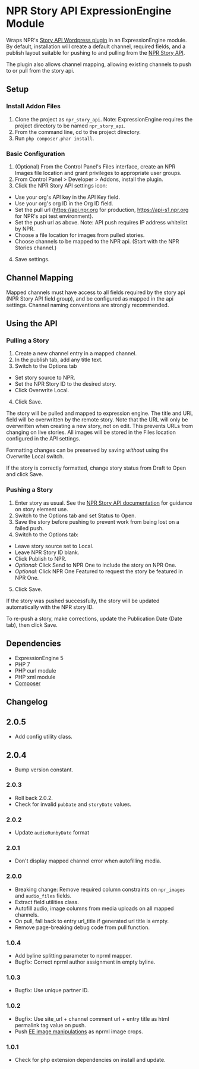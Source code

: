 # NPR Story API ExpressionEngine Module

Wraps NPR's [Story API Wordpress plugin](https://github.com/npr/nprapi-wordpress) in an ExpressionEngine module. By default, installation will create a default channel, required fields, and a publish layout suitable for pushing to and pulling from the [NPR Story API](https://api.npr.org).

The plugin also allows channel mapping, allowing existing channels to push to or pull from the story api.

## Setup

### Install Addon Files

1. Clone the project as `npr_story_api`. Note: ExpressionEngine requires the project directory to be named `npr_story_api`.
2. From the command line, cd to the project directory.
3. Run `php composer.phar install`.

### Basic Configuration

1. (Optional) From the Control Panel's Files interface, create an NPR Images file location and grant privileges to appropriate user groups.
2. From Control Panel > Developer > Addons, install the plugin.
3. Click the NPR Story API settings icon:

  - Use your org's API key in the API Key field.
  - Use your org's org ID in the Org ID field.
  - Set the pull url (<https://api.npr.org> for production, <https://api-s1.npr.org> for NPR's api test environment).
  - Set the push url as above. Note: API push requires IP address whitelist by NPR.
  - Choose a file location for images from pulled stories.
  - Choose channels to be mapped to the NPR api. (Start with the NPR Stories channel.)

4. Save settings.

## Channel Mapping

Mapped channels must have access to all fields required by the story api (NPR Story API field group), and be configured as mapped in the api settings. Channel naming conventions are strongly recommended.

## Using the API

### Pulling a Story

1. Create a new channel entry in a mapped channel.
2. In the publish tab, add any title text.
3. Switch to the Options tab

  - Set story source to NPR.
  - Set the NPR Story ID to the desired story.
  - Click Overwrite Local.

4. Click Save.

The story will be pulled and mapped to expression engine. The title and URL field will be overwritten by the remote story. Note that the URL will only be overwritten when creating a new story, not on edit. This prevents URLs from changing on live stories. All images will be stored in the Files location configured in the API settings.

Formatting changes can be preserved by saving _without_ using the Overwrite Local switch.

If the story is correctly formatted, change story status from Draft to Open and click Save.

### Pushing a Story

1. Enter story as usual. See the [NPR Story API documentation](https://api.npr.org) for guidance on story element use.
2. Switch to the Options tab and set Status to Open.
3. Save the story before pushing to prevent work from being lost on a failed push.
4. Switch to the Options tab:

  - Leave story source set to Local.
  - Leave NPR Story ID blank.
  - Click Publish to NPR.
  - _Optional:_ Click Send to NPR One to include the story on NPR One.
  - _Optional:_ Click NPR One Featured to request the story be featured in NPR One.

5. Click Save.

If the story was pushed successfully, the story will be updated automatically with the NPR story ID.

To re-push a story, make corrections, update the Publication Date (Date tab), then click Save.

## Dependencies

- ExpressionEngine 5
- PHP 7
- PHP curl module
- PHP xml module
- [Composer](https://getcomposer.org)

## Changelog

## 2.0.5

- Add config utility class.

## 2.0.4

- Bump version constant.

### 2.0.3

- Roll back 2.0.2.
- Check for invalid `pubDate` and `storyDate` values.

### 2.0.2

- Update `audioRunbyDate` format

### 2.0.1

- Don't display mapped channel error when autofilling media.

### 2.0.0

- Breaking change: Remove required column constraints on `npr_images` and `audio_files` fields.
- Extract field utilities class.
- Autofill audio, image columns from media uploads on all mapped channels.
- On pull, fall back to entry url_title if generated url title is empty.
- Remove page-breaking debug code from pull function.

### 1.0.4

- Add byline splitting parameter to nprml mapper.
- Bugfix: Correct nprml author assignment in empty byline.

### 1.0.3

- Bugfix: Use unique partner ID.

### 1.0.2

- Bugfix: Use site_url + channel comment url + entry title as html permalink tag value on push.
- Push [EE image manipulations](https://docs.expressionengine.com/latest/control-panel/file-manager.html#constrain-or-crop) as nprml image crops.

### 1.0.1

- Check for php extension dependencies on install and update.

